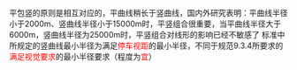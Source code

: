 平包竖的原则是相互对应的，平曲线稍长于竖曲线，国内外研究表明：平曲线半径小于2000m、竖曲线半径小于15000m时，平竖组合很重要，当平曲线半径大于6000m，竖曲线半径为25000m时，平竖组合对线形的影响已经不敏感了
标准中所规定的竖曲线最小半径为满足<font color=red>停车视距</font>的最小半径，不同于规范9.3.4所要求的<font color=red>满足视觉要求</font>的最小半径要求（程度为<font color=red>宜</font>）

